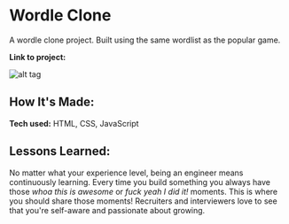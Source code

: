 # Wordle Clone
A wordle clone project. Built using the same wordlist as the popular game. 

**Link to project:** 

![alt tag](http://placecorgi.com/1200/650)

## How It's Made:

**Tech used:** HTML, CSS, JavaScript


## Lessons Learned:

No matter what your experience level, being an engineer means continuously learning. Every time you build something you always have those *whoa this is awesome* or *fuck yeah I did it!* moments. This is where you should share those moments! Recruiters and interviewers love to see that you're self-aware and passionate about growing.

